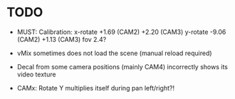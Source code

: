 
TODO
====

- MUST: Calibration:
  x-rotate +1.69 (CAM2) +2.20 (CAM3)
  y-rotate -9.06 (CAM2) +1.13 (CAM3)
  fov 2.4?

- vMix sometimes does not load the scene
  (manual reload required)

- Decal from some camera positions (mainly CAM4)
  incorrectly shows its video texture

- CAMx: Rotate Y multiplies itself during pan left/right?!

